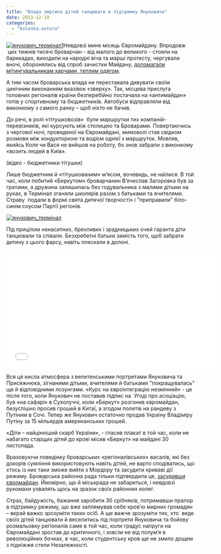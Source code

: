 ```yaml
---
title: "Влада змусила дітей танцювати в підтримку Януковича"
date: 2013-12-19
categories: 
  - "kolonka-avtora"
---
```


[![янукович_термінал1](https://mpz.brovary.org/wp-content/uploads/2013/12/yanukovich_terminal1.jpg)](https://mpz.brovary.org/wp-content/uploads/2013/12/yanukovich_terminal1.jpg)Невдовзі мине місяць Євромайдану. Впродовж  цих тижнів тисячі броварчан - від малого до великого - стояли на барикадах, виходили на народні віча та марші протесту, чергували вночі, оборонялись від спроб зачистки Майдану, [допомагали мітингувальникам харчами, теплим одягом](https://mpz.brovary.org/brovari-maydan-zbiraye-dopomogu-dlya-mitinguvalnikiv-u-stolitsi-potribni-tepli-rechi-liki-ta-harchi/).

А тим часом броварська влада не переставала дивувати своїм цинічним виконанням вказівок «зверху». Так, місцева прислуга головних регіоналів країни безперебійно постачала на «антимайдан» гопів у спортивному та бюджетників. Автобуси відправляли від виконкому з самого ранку – щоб ніхто не бачив.

До речі, в ролі «тітушковозів»  були маршрутки тих компаній-перевізників, які курсують між столицею та Броварами. Повертаючись з чергової ночі, проведеної на Євромайдані, мимоволі став свідком розмови між кондукторкою та водієм однієї з маршруток. Мовляв, якийсь Коля чи Вася не вийшов на роботу, бо знов забрали з виконкому «возить людей в Київ».

(відео - бюджетники тітушки)

Лише бюджетним й «тітушкованим» м’ясом, вочевидь, не наїлися. В той час, коли побитий «Беркутом» броварчанин В’ячеслав Загоровка був за гратами, а дружина залишилась без годувальника з малими дітьми на руках, в Термінал зганяли школярів разом з батьками та вчителями. Страву  подали в формі свята дитячої творчості» і "приправили" біло-синім соусом Партії регіонів.

[![янукович_термінал](https://mpz.brovary.org/wp-content/uploads/2013/12/yanukovich_terminal.jpg)](https://mpz.brovary.org/wp-content/uploads/2013/12/yanukovich_terminal.jpg)

Під прицілом ненаситних, брехливих і зрадницьких очей гаранта діти танцювали та співали. Безхребетні батьки замість того, щоб забрати дитину з цього фарсу, навіть плескали в долоні.

<iframe src="//www.youtube.com/embed/7dYN_59uXlc" height="315" width="560" allowfullscreen frameborder="0"></iframe>

Вся ця кисла атмосфера з велетенськими портретами Януковича та Присяжнюка, зігнаними дітьми, вчителями й батьками "покращувалась" ще й відповідними лозунгами. «Курс на євроінтеграцію незмінний» - це після того, коли Янукович не поставив підпис на  Угоді про асоціацію, був «на сафарі» в Сухолуччі, коли «Беркут» розгонив євромайдан, безуспішно просив грошей в Китаї, а згодом полетів на рандеву з Путіним в Сочі. Тепер же Янукович остаточно продав Україну Владіміру Путіну за 15 мільярдів американських грошей.

«Діти – найцінніший скарб України», - гласив плакат в той час, коли не набагато старщих дітей до крові місив «Беркут» на майдані 30 листопада.

Враховуючи поведінку броварських «регіоналівських» васалів, які без докорів сумління використовують навіть дітей, не варто сподіватись, що хтось із них таки зможе вийти з Мордору та засудити криваві дії режиму. Броварська районна рада тільки підтвердила це, [засудивши євромайдан](https://mpz.brovary.org/brovarska-rayonna-rada-stala-na-bik-yanukovicha-ta-zasudila-yevromaydan-video/). Ймовірно, що й міськрада не забариться, і невдовзі рукомахи ухвалять щось на зразок своїх районних колег.

Страх, байдужість, бажання заробити 30 срібняків, потримавши прапор в підтримку режиму, що вже заплямував себе кров’ю мирних громадян – вкрай важко зрозуміти таких осіб. А ще важче зрозуміти тих, хто  веде своїх дітей танцювати й веселитись під портрети Януковича та бойову розмальовку регіоналів саме в той час, коли градус напруги на Євромайдані зростав до критичного, і зовсім не від полум’я в революційних бочках, в час, коли студентську кров ще не змило дощем з підніжжя стели Незалежності.
